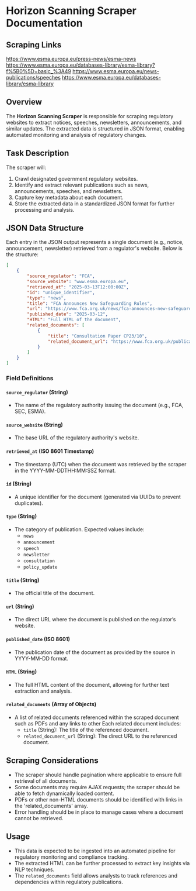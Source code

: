 # Horizon Scanning Scraper Documentation


## Scraping Links

https://www.esma.europa.eu/press-news/esma-news
https://www.esma.europa.eu/databases-library/esma-library?f%5B0%5D=basic_%3A49
https://www.esma.europa.eu/news-publications/speeches
https://www.esma.europa.eu/databases-library/esma-library



## Overview
The **Horizon Scanning Scraper** is responsible for scraping regulatory websites to extract notices, speeches, newsletters, announcements, and similar updates. The extracted data is structured in JSON format, enabling automated monitoring and analysis of regulatory changes.

## Task Description
The scraper will:
1. Crawl designated government regulatory websites.
2. Identify and extract relevant publications such as news, announcements, speeches, and newsletters.
3. Capture key metadata about each document.
4. Store the extracted data in a standardized JSON format for further processing and analysis.

## JSON Data Structure
Each entry in the JSON output represents a single document (e.g., notice, announcement, newsletter) retrieved from a regulator's website. Below is the structure:

```json
[
    {
        "source_regulator": "FCA",
        "source_website": "www.esma.europa.eu",
        "retrieved_at": "2025-03-13T12:00:00Z",
        "id": "unique_identifier",
        "type": "news",
        "title": "FCA Announces New Safeguarding Rules",
        "url": "https://www.fca.org.uk/news/fca-announces-new-safeguarding-rules",
        "published_date": "2025-03-12",
        "HTML": "Full HTML of the document", 
        "related_documents": [
            {
                "title": "Consultation Paper CP23/10",
                "related_document_url": "https://www.fca.org.uk/publication/cp23-10.pdf"
            }
        ]
    }
]
```

### Field Definitions

#### `source_regulator` (String)
- The name of the regulatory authority issuing the document (e.g., FCA, SEC, ESMA).

#### `source_website` (String)
- The base URL of the regulatory authority's website.

#### `retrieved_at` (ISO 8601 Timestamp)
- The timestamp (UTC) when the document was retrieved by the scraper in the YYYY-MM-DDTHH:MM:SSZ format. 

#### `id` (String)
- A unique identifier for the document (generated via UUIDs to prevent duplicates).

#### `type` (String)
- The category of publication. Expected values include:
  - `news`
  - `announcement`
  - `speech`
  - `newsletter`
  - `consultation`
  - `policy_update`

#### `title` (String)
- The official title of the document.

#### `url` (String)
- The direct URL where the document is published on the regulator’s website.

#### `published_date` (ISO 8601)
- The publication date of the document as provided by the source in YYYY-MM-DD format. 

#### `HTML` (String)
- The full HTML content of the document, allowing for further text extraction and analysis.

#### `related_documents` (Array of Objects)
- A list of related documents referenced within the scraped document such as PDFs and any links to other  Each related document includes:
  - `title` (String): The title of the referenced document.
  - `related_document_url` (String): The direct URL to the referenced document.

## Scraping Considerations
- The scraper should handle pagination where applicable to ensure full retrieval of all documents.
- Some documents may require AJAX requests; the scraper should be able to fetch dynamically loaded content.
- PDFs or other non-HTML documents should be identified with links in the 'related_documents' array. 
- Error handling should be in place to manage cases where a document cannot be retrieved.

## Usage
- This data is expected to be ingested into an automated pipeline for regulatory monitoring and compliance tracking.
- The extracted HTML can be further processed to extract key insights via NLP techniques.
- The `related_documents` field allows analysts to track references and dependencies within regulatory publications.
